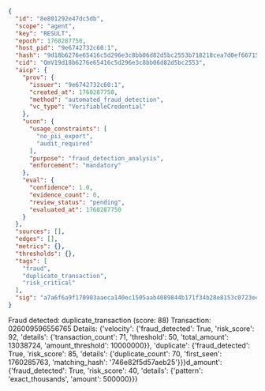 ```json
{
  "id": "8e801292e47dc5db",
  "scope": "agent",
  "key": "RESULT",
  "epoch": 1760287750,
  "host_pid": "9e6742732c60:1",
  "hash": "9d18b6276e65416c5d296e3c8bb06d82d5bc2553b718218cea7d0ef66715941e",
  "cid": "QmV19d18b6276e65416c5d296e3c8bb06d82d5bc2553",
  "aicp": {
    "prov": {
      "issuer": "9e6742732c60:1",
      "created_at": 1760287750,
      "method": "automated_fraud_detection",
      "vc_type": "VerifiableCredential"
    },
    "ucon": {
      "usage_constraints": [
        "no_pii_export",
        "audit_required"
      ],
      "purpose": "fraud_detection_analysis",
      "enforcement": "mandatory"
    },
    "eval": {
      "confidence": 1.0,
      "evidence_count": 0,
      "review_status": "pending",
      "evaluated_at": 1760287750
    }
  },
  "sources": [],
  "edges": [],
  "metrics": {},
  "thresholds": {},
  "tags": [
    "fraud",
    "duplicate_transaction",
    "risk_critical"
  ],
  "sig": "a7a6f6a9f170903aaeca140ec1505aab4089844b171f34b28e8153c0723ee9e9"
}
```

Fraud detected: duplicate_transaction (score: 88)
Transaction: 026009596556765
Details: {'velocity': {'fraud_detected': True, 'risk_score': 92, 'details': {'transaction_count': 71, 'threshold': 50, 'total_amount': 13038724, 'amount_threshold': 10000000}}, 'duplicate': {'fraud_detected': True, 'risk_score': 85, 'details': {'duplicate_count': 70, 'first_seen': 1760285763, 'matching_hash': '746e82f5d57aeb25'}}}d_amount': {'fraud_detected': True, 'risk_score': 40, 'details': {'pattern': 'exact_thousands', 'amount': 500000}}}